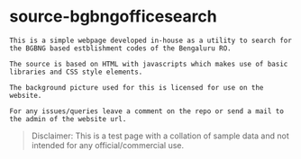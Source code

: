 # source-bgbngofficesearch

    This is a simple webpage developed in-house as a utility to search for the BGBNG based estblishment codes of the Bengaluru RO.

    The source is based on HTML with javascripts which makes use of basic libraries and CSS style elements.

    The background picture used for this is licensed for use on the website.

    For any issues/queries leave a comment on the repo or send a mail to the admin of the website url.
    
> Disclaimer: This is a test page with a collation of sample data and not intended for any official/commercial use.